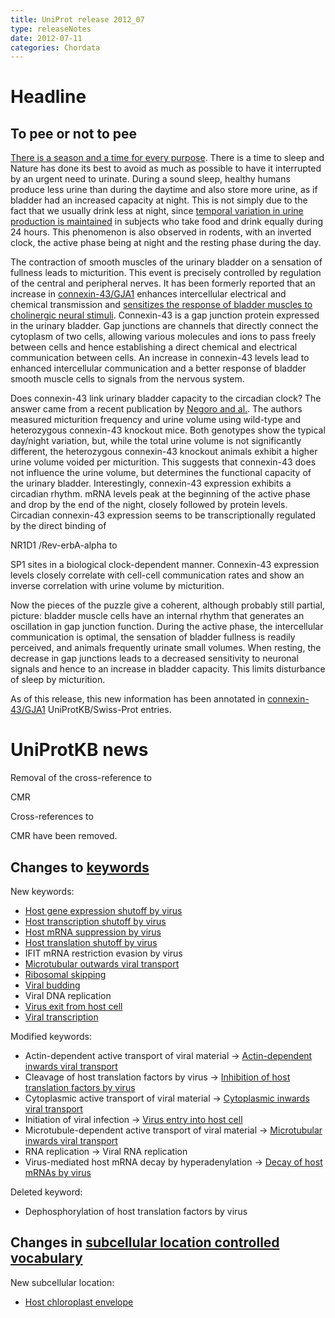 ```yaml
---
title: UniProt release 2012_07
type: releaseNotes
date: 2012-07-11
categories: Chordata
---
```


# Headline

## To pee or not to pee

[There is a season and a time for every purpose](http://niv.scripturetext.com/ecclesiastes/3.htm). There is a time to sleep and Nature has done its best to avoid as much as possible to have it interrupted by an urgent need to urinate. During a sound sleep, healthy humans produce less urine than during the daytime and also store more urine, as if bladder had an increased capacity at night. This is not simply due to the fact that we usually drink less at night, since [temporal variation in urine production is maintained](http://www.ncbi.nlm.nih.gov/pubmed/7772798) in subjects who take food and drink equally during 24 hours. This phenomenon is also observed in rodents, with an inverted clock, the active phase being at night and the resting phase during the day.

The contraction of smooth muscles of the urinary bladder on a sensation of fullness leads to micturition. This event is precisely controlled by regulation of the central and peripheral nerves. It has been formerly reported that an increase in [connexin-43/GJA1](http://www.uniprot.org/uniprotkb?query=gene:gja1+AND+reviewed:true) enhances intercellular electrical and chemical transmission and [sensitizes the response of bladder muscles to cholinergic neural stimuli](http://www.ncbi.nlm.nih.gov/pubmed/12676745,21511298). Connexin-43 is a gap junction protein expressed in the urinary bladder. Gap junctions are channels that directly connect the cytoplasm of two cells, allowing various molecules and ions to pass freely between cells and hence establishing a direct chemical and electrical communication between cells. An increase in connexin-43 levels lead to enhanced intercellular communication and a better response of bladder smooth muscle cells to signals from the nervous system.

Does connexin-43 link urinary bladder capacity to the circadian clock? The answer came from a recent publication by [Negoro and al.](http://www.ncbi.nlm.nih.gov/pubmed/22549838). The authors measured micturition frequency and urine volume using wild-type and heterozygous connexin-43 knockout mice. Both genotypes show the typical day/night variation, but, while the total urine volume is not significantly different, the heterozygous connexin-43 knockout animals exhibit a higher urine volume voided per micturition. This suggests that connexin-43 does not influence the urine volume, but determines the functional capacity of the urinary bladder. Interestingly, connexin-43 expression exhibits a circadian rhythm. mRNA levels peak at the beginning of the active phase and drop by the end of the night, closely followed by protein levels. Circadian connexin-43 expression seems to be transcriptionally regulated by the direct binding of

NR1D1 /Rev-erbA-alpha to

SP1 sites in a biological clock-dependent manner. Connexin-43 expression levels closely correlate with cell-cell communication rates and show an inverse correlation with urine volume by micturition.

Now the pieces of the puzzle give a coherent, although probably still partial, picture: bladder muscle cells have an internal rhythm that generates an oscillation in gap junction function. During the active phase, the intercellular communication is optimal, the sensation of bladder fullness is readily perceived, and animals frequently urinate small volumes. When resting, the decrease in gap junctions leads to a decreased sensitivity to neuronal signals and hence to an increase in bladder capacity. This limits disturbance of sleep by micturition.

As of this release, this new information has been annotated in [connexin-43/GJA1](http://www.uniprot.org/uniprotkb?query=gene:gja1+AND+reviewed:true) UniProtKB/Swiss-Prot entries.

# UniProtKB news

Removal of the cross-reference to

CMR

Cross-references to

CMR have been removed.

## Changes to [keywords](https://ftp.uniprot.org/pub/databases/uniprot/current_release/knowledgebase/complete/docs/keywlist)

New keywords:

- [Host gene expression shutoff by virus](http://www.uniprot.org/keywords/KW-1190)
- [Host transcription shutoff by virus](http://www.uniprot.org/keywords/KW-1191)
- [Host mRNA suppression by virus](http://www.uniprot.org/keywords/KW-1192)
- [Host translation shutoff by virus](http://www.uniprot.org/keywords/KW-1193)
- IFIT mRNA restriction evasion by virus
- [Microtubular outwards viral transport](http://www.uniprot.org/keywords/KW-1189)
- [Ribosomal skipping](http://www.uniprot.org/keywords/KW-1197)
- [Viral budding](http://www.uniprot.org/keywords/KW-1198)
- Viral DNA replication
- [Virus exit from host cell](http://www.uniprot.org/keywords/KW-1188)
- [Viral transcription](http://www.uniprot.org/keywords/KW-1195)

Modified keywords:

- Actin-dependent active transport of viral material -&gt; [Actin-dependent inwards viral transport](http://www.uniprot.org/keywords/KW-1178)
- Cleavage of host translation factors by virus -&gt; [Inhibition of host translation factors by virus](http://www.uniprot.org/keywords/KW-0693)
- Cytoplasmic active transport of viral material -&gt; [Cytoplasmic inwards viral transport](http://www.uniprot.org/keywords/KW-1176)
- Initiation of viral infection -&gt; [Virus entry into host cell](http://www.uniprot.org/keywords/KW-1160)
- Microtubule-dependent active transport of viral material -&gt; [Microtubular inwards viral transport](http://www.uniprot.org/keywords/KW-1177)
- RNA replication -&gt; Viral RNA replication
- Virus-mediated host mRNA decay by hyperadenylation -&gt; [Decay of host mRNAs by virus](http://www.uniprot.org/keywords/KW-1132)

Deleted keyword:

- Dephosphorylation of host translation factors by virus

## Changes in [subcellular location controlled vocabulary](https://ftp.uniprot.org/pub/databases/uniprot/current_release/knowledgebase/complete/docs/?subcell)

New subcellular location:

- [Host chloroplast envelope](http://www.uniprot.org/locations/SL-0483)
